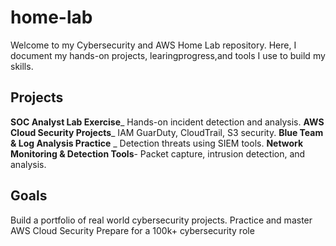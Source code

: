 # home-lab
Welcome to my Cybersecurity and AWS
Home Lab repository.
Here, I document my hands-on
projects, learingprogress,and
tools I use to build my skills.
## Projects
**SOC Analyst Lab Exercise**_
Hands-on incident detection and
analysis.
**AWS Cloud Security Projects**_
IAM GuarDuty, CloudTrail, S3
security.
**Blue Team & Log Analysis
Practice** _ Detection threats using
SIEM tools.
**Network Monitoring & Detection
Tools**- Packet capture, intrusion
detection, and analysis.
## Goals
Build a portfolio of real world
cybersecurity projects.
Practice and master AWS Cloud
Security
Prepare for a 100k+ cybersecurity
role


